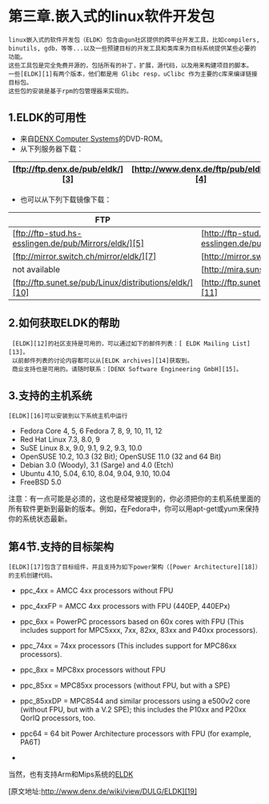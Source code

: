 # 第三章.嵌入式的linux软件开发包 #
    linux嵌入式的软件开发包（ELDK）包含由gun社区提供的跨平台开发工具，比如compilers, binutils, gdb，等等...以及一些预建目标的开发工具和类库来为目标系统提供某些必要的功能。
    这些工具包是完全免费开源的，包括所有的补丁，扩展，源代码，以及用来构建项目的脚本。
    一些[ELDK][1]有两个版本，他们都是用 Glibc resp，uClibc 作为主要的c库来编译链接目标包。
    这些包的安装是基于rpm的包管理器来实现的。
## 1.ELDK的可用性 ##

 - 来自[DENX Computer Systems][2]的DVD-ROM。
 - 从下列服务器下载：

| [ftp://ftp.denx.de/pub/eldk/][3] | [http://www.denx.de/ftp/pub/eldk/][4] |
| --------------------------- | -------------------------------- |

 - 也可以从下列下载镜像下载：

| FTP                                                    | HTTP                                                    |
| ------------------------------------------------------ | ------------------------------------------------------- |
| [ftp://ftp-stud.hs-esslingen.de/pub/Mirrors/eldk/][5]  | [http://ftp-stud.hs-esslingen.de/pub/Mirrors/eldk/][6]  |
| [ftp://mirror.switch.ch/mirror/eldk/][7]               | [http://mirror.switch.ch/ftp/mirror/eldk/][8]           |
| not available                                          | [http://mira.sunsite.utk.edu/eldk/][9]                  |
| [ftp://ftp.sunet.se/pub/Linux/distributions/eldk/][10] | [http://ftp.sunet.se/pub/Linux/distributions/eldk/][11] |                                                  |
## 2.如何获取ELDK的帮助 ##
     [ELDK][12]的社区支持是可用的，可以通过如下的邮件列表：[ ELDK Mailing List][13]。
     以前邮件列表的讨论内容都可以从[ELDK archives][14]获取到。
     商业支持也是可用的。请随时联系：[DENX Software Engineering GmbH][15]。

## 3.支持的主机系统 ##
    [ELDK][16]可以安装到以下系统主机中运行
    
 - Fedora Core 4, 5, 6 Fedora 7, 8, 9, 10, 11, 12 
 - Red Hat Linux 7.3, 8.0, 9 
 - SuSE Linux 8.x, 9.0, 9.1, 9.2, 9.3, 10.0 
 - OpenSUSE 10.2, 10.3 (32 Bit); OpenSUSE 11.0 (32 and 64 Bit) 
 - Debian 3.0 (Woody), 3.1 (Sarge) and 4.0 (Etch) 
 - Ubuntu 4.10, 5.04, 6.10, 8.04, 9.04, 9.10, 10.04 
 - FreeBSD 5.0 

 注意：有一点可能是必须的，这也是经常被提到的，你必须把你的主机系统里面的所有软件更新到最新的版本。例如，在Fedora中，你可以用apt-get或yum来保持你的系统状态最新。
 ## 第4节.支持的目标架构 ##
    [ELDK][17]包含了目标组件，并且支持为如下power架构（[Power Architecture][18]）的主机创建代码。
    

 - ppc_4xx = AMCC 4xx processors without FPU
 - ppc_4xxFP = AMCC 4xx processors with FPU (440EP, 440EPx) 
 - ppc_6xx = PowerPC processors based on 60x cores with FPU (This includes support for MPC5xxx, 7xx, 82xx, 83xx and P40xx processors). 
 - ppc_74xx = 74xx processors
(This includes support for MPC86xx processors). 

 - ppc_8xx = MPC8xx processors without FPU 
 - ppc_85xx = MPC85xx processors (without FPU, but with a SPE) 
 - ppc_85xxDP = MPC8544 and similar processors using a e500v2 core (without FPU, but with a V.2 SPE); this includes the P10xx and P20xx QorIQ processors, too. 
 - ppc64 = 64 bit Power Architecture processors with FPU (for example, PA6T) 
 - 
当然，也有支持Arm和Mips系统的[ELDK][17]

[原文地址:http://www.denx.de/wiki/view/DULG/ELDK][19]


  [1]: http://www.denx.de/wiki/DULG/ELDK
  [2]: office@denx.de
  [3]: ftp://ftp.denx.de/pub/eldk/
  [4]: http://www.denx.de/ftp/pub/eldk/
  [5]: ftp://ftp-stud.hs-esslingen.de/pub/Mirrors/eldk/
  [6]: http://ftp-stud.hs-esslingen.de/pub/Mirrors/eldk/
  [7]: ftp://mirror.switch.ch/mirror/eldk/
  [8]: http://mirror.switch.ch/ftp/mirror/eldk/
  [9]: http://mira.sunsite.utk.edu/eldk/
  [10]: ftp://ftp.sunet.se/pub/Linux/distributions/eldk/
  [11]: http://ftp.sunet.se/pub/Linux/distributions/eldk/
  [12]: http://www.denx.de/wiki/DULG/ELDK
  [13]: http://lists.denx.de/mailman/listinfo/eldk
  [14]: http://lists.denx.de/pipermail/eldk/
  [15]: office@denx.de
  [16]: http://www.denx.de/wiki/DULG/ELDK
  [17]: http://www.denx.de/wiki/DULG/ELDK
  [18]: http://www.denx.de/wiki/DULG/PowerPC
  [19]: http://www.denx.de/wiki/view/DULG/ELDK